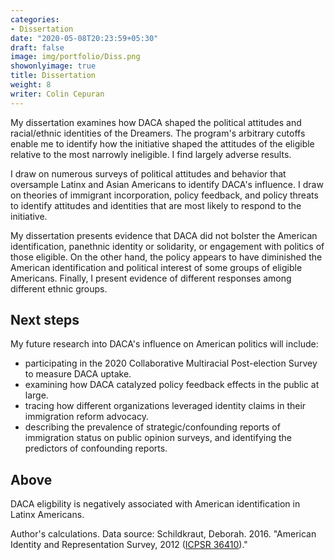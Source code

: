 ```yaml
---
categories:
- Dissertation
date: "2020-05-08T20:23:59+05:30"
draft: false
image: img/portfolio/Diss.png
showonlyimage: true
title: Dissertation
weight: 8
writer: Colin Cepuran
---
```


My dissertation examines how DACA shaped the political attitudes and racial/ethnic identities of the Dreamers.  The program's arbitrary cutoffs enable me to identify how the initiative shaped the attitudes of the eligible relative to the most narrowly ineligible.  I find largely adverse results.

<!--more-->

I draw on numerous surveys of political attitudes and behavior that oversample Latinx and Asian Americans to identify DACA's influence.  I draw on theories of immigrant incorporation, policy feedback, and policy threats to identify attitudes and identities that are most likely to respond to the initiative.

My dissertation presents evidence that DACA did not bolster the American identification, panethnic identity or solidarity, or engagement with politics of those eligible.  On the other hand, the policy appears to have diminished the American identification and political interest of some groups of eligible Americans.  Finally, I present evidence of different responses among different ethnic groups.

## Next steps

My future research into DACA's influence on American politics will include:

- participating in the 2020 Collaborative Multiracial Post-election Survey to measure DACA uptake.
- examining how DACA catalyzed policy feedback effects in the public at large.
- tracing how different organizations leveraged identity claims in their immigration reform advocacy.
- describing the prevalence of strategic/confounding reports of immigration status on public opinion surveys, and identifying the predictors of confounding reports.

## Above

DACA eligbility is negatively associated with American identification in Latinx Americans.

Author's calculations.  Data source: Schildkraut, Deborah. 2016. "American Identity and Representation Survey, 2012 ([ICPSR 36410](https://www.icpsr.umich.edu/web/ICPSR/studies/36410))." 

